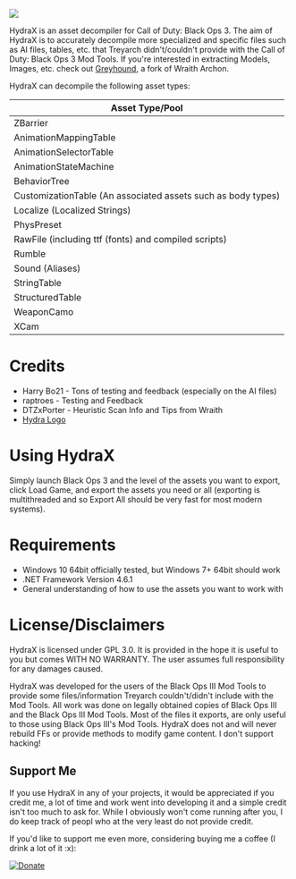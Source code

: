 ![](https://i.imgur.com/DYi5xtS.png)

HydraX is an asset decompiler for Call of Duty: Black Ops 3. The aim of HydraX is to accurately decompile more specialized and specific files such as AI files, tables, etc. that Treyarch didn't/couldn't provide with the Call of Duty: Black Ops 3 Mod Tools. If you're interested in extracting Models, Images, etc. check out [Greyhound](https://github.com/Scobalula/Greyhound), a fork of Wraith Archon.

HydraX can decompile the following asset types:

| Asset Type/Pool                                              |
|--------------------------------------------------------------|
| ZBarrier                                                     |
| AnimationMappingTable                                        |
| AnimationSelectorTable                                       |
| AnimationStateMachine                                        |
| BehaviorTree                                                 |
| CustomizationTable (An associated assets such as body types) |
| Localize (Localized Strings)                                 |
| PhysPreset                                                   |
| RawFile (including ttf (fonts) and compiled scripts)         |
| Rumble                                                       |
| Sound (Aliases)                                              |
| StringTable                                                  |
| StructuredTable                                              |
| WeaponCamo                                                   |
| XCam                                                         |

# Credits

* Harry Bo21 - Tons of testing and feedback (especially on the AI files)
* raptroes - Testing and Feedback
* DTZxPorter - Heuristic Scan Info and Tips from Wraith
* [Hydra Logo](https://thenounproject.com/term/hydra/1389034/)

# Using HydraX

Simply launch Black Ops 3 and the level of the assets you want to export, click Load Game, and export the assets you need or all (exporting is multithreaded and so Export All should be very fast for most modern systems).

# Requirements

* Windows 10 64bit officially tested, but Windows 7+ 64bit should work
* .NET Framework Version 4.6.1
* General understanding of how to use the assets you want to work with

# License/Disclaimers

HydraX is licensed under GPL 3.0. It is provided in the hope it is useful to you but comes WITH NO WARRANTY. The user assumes full responsibility for any damages caused.

HydraX was developed for the users of the Black Ops III Mod Tools to provide some files/information Treyarch couldn't/didn't include with the Mod Tools. All work was done on legally obtained copies of Black Ops III and the Black Ops III Mod Tools. Most of the files it exports, are only useful to those using Black Ops III's Mod Tools. HydraX does not and will never rebuild FFs or provide methods to modify game content. I don't support hacking!

## Support Me

If you use HydraX in any of your projects, it would be appreciated if you credit me, a lot of time and work went into developing it and a simple credit isn't too much to ask for. While I obviously won't come running after you, I do keep track of peopl who at the very least do not provide credit.

If you'd like to support me even more, considering buying me a coffee (I drink a lot of it :x):

[![Donate](https://img.shields.io/badge/Donate-PayPal-yellowgreen.svg)](https://www.paypal.me/scobalula)
